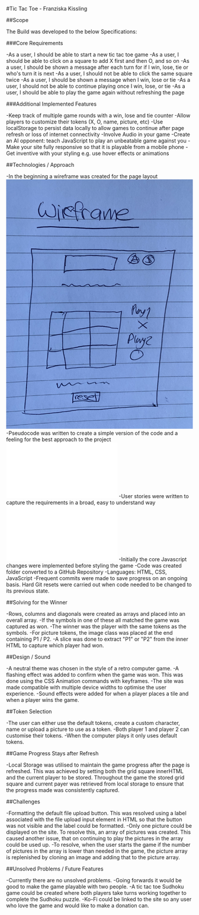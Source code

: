 
#Tic Tac Toe - Franziska Kissling

##Scope

The Build was developed to the below Specifications: 

###Core Requirements

-As a user, I should be able to start a new tic tac toe game
-As a user, I should be able to click on a square to add X first and then O, and so on
-As a user, I should be shown a message after each turn for if I win, lose, tie or who's turn it is next
-As a user, I should not be able to click the same square twice
-As a user, I should be shown a message when I win, lose or tie
-As a user, I should not be able to continue playing once I win, lose, or tie
-As a user, I should be able to play the game again without refreshing the page

###Additional Implemented Features

-Keep track of multiple game rounds with a win, lose and tie counter
-Allow players to customize their tokens (X, O, name, picture, etc)
-Use localStorage to persist data locally to allow games to continue after page refresh or loss of internet connectivity
-Involve Audio in your game
-Create an AI opponent: teach JavaScript to play an unbeatable game against you
-Make your site fully responsive so that it is playable from a mobile phone
-Get inventive with your styling e.g. use hover effects or animations

##Technologies / Approach

-In the beginning a wireframe was created for the page layout
![Wireframe](WireFrame.jpg "Wireframe")
-Pseudocode was written to create a simple version of the code and a feeling for the best approach to the project
![Pseudocode](Pseudocode.txt "Pseudocode")
-User stories were written to capture the requirements in a broad, easy to understand way
![User Stories](UserStories.txt "User Stories")
-Initially the core Javascript changes were implemented before styling the game
-Code was created folder converted to a GitHub Repository
-Languages: HTML, CSS, JavaScript
-Frequent commits were made to save progress on an ongoing basis. Hard Git resets were carried out when code needed to be changed to its previous state.

##Solving for the Winner

-Rows, columns and diagonals were created as arrays and placed into an overall array. 
-If the symbols in one of these all matched the game was captured as won. 
-The winner was the player with the same tokens as the symbols. 
-For picture tokens, the image class was placed at the end containing P1 / P2. 
-A slice was done to extract "P1" or "P2" from the inner HTML to capture which player had won. 

##Design / Sound

-A neutral theme was chosen in the style of a retro computer game. 
-A flashing effect was added to confirm when the game was won. This was done using the CSS Animation commands with keyframes.
-The site was made compatible with multiple device widths to optimise the user experience. 
-Sound effects were added for when a player places a tile and when a player wins the game. 

##Token Selection

-The user can either use the default tokens, create a custom character, name or upload a picture to use as a token. 
-Both player 1 and player 2 can customise their tokens. 
-When the computer plays it only uses default tokens. 

##Game Progress Stays after Refresh

-Local Storage was utilised to maintain the game progress after the page is refreshed. This was achieved by setting both the grid square innerHTML and the current player to be stored. Throughout the game the stored grid square and current payer was retrieved from local storage to ensure that the progress made was consistently captured. 

##Challenges

-Formatting the default file upload button. This was resolved using a label associated with the file upload input element in HTML so that the button was not visible and the label could be formatted. 
-Only one picture could be displayed on the site. To resolve this, an array of pictures was created. This caused another issue, that on continuing to play the pictures in the array could be used up. 
-To resolve, when the user starts the game if the number of pictures in the array is lower than needed in the game, the picture array is replenished by cloning an image and adding that to the picture array. 

##Unsolved Problems / Future Features

-Currently there are no unsolved problems. 
-Going forwards it would be good to make the game playable with two people. 
-A tic tac toe Sudhoku game could be created where both players take turns working together to complete the Sudhoku puzzle. 
-Ko-Fi could be linked to the site so any user who love the game and would like to make a donation can. 



